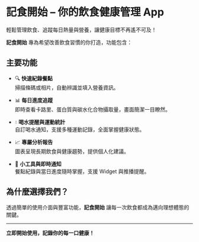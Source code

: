 # 記食開始 – 你的飲食健康管理 App

輕鬆管理飲食、追蹤每日熱量與營養，讓健康目標不再遙不可及！

**記食開始** 專為希望改善飲食習慣的你打造，功能包含：

## 主要功能

- 🔍 **快速紀錄餐點**  
  掃描條碼或相片，自動辨識並填入營養資訊。

- 📊 **每日進度追蹤**  
  即時查看卡路里、蛋白質與碳水化合物攝取量，畫面簡潔一目瞭然。

- 💧 **喝水提醒與運動統計**  
  自訂喝水通知，支援多種運動記錄，全面掌握健康狀態。

- 📈 **專屬分析報告**  
  圖表呈現長期飲食與健康趨勢，提供個人化建議。

- 🧩 **小工具與即時通知**  
  餐點紀錄與當日進度隨時掌握，支援 Widget 與推播提醒。

## 為什麼選擇我們？

透過簡單的使用介面與豐富功能，**記食開始** 讓每一次飲食都成為邁向理想體態的關鍵。

---

**立即開始使用，記錄你的每一口健康！**
